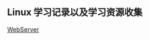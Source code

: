 ## Linux 学习记录以及学习资源收集

[WebServer](https://github.com/vforbox/Note/tree/master/System/Linux/WebServer)
